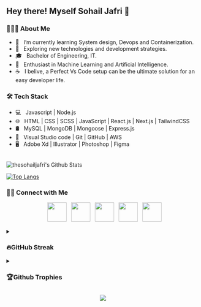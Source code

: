 <h2> Hey there! Myself Sohail Jafri 👋</h2>

<h3> 👨🏻‍💻 About Me </h3>

- 🔭 &nbsp; I’m currently learning System design, Devops and Containerization.
- 🤔 &nbsp; Exploring new technologies and development strategies.
- 🎓 &nbsp; Bachelor of Engineering, IT.
- 🌱 &nbsp; Enthusiast in Machine Learning and Artificial Intelligence.
- ☕ &nbsp; I belive, a Perfect Vs Code setup can be the ultimate solution for an easy developer life. 

<h3>🛠 Tech Stack</h3>

- 💻 &nbsp; Javascript | Node.js
- 🌐 &nbsp; HTML | CSS | SCSS | JavaScript | React.js | Next.js | TailwindCSS
- 🛢 &nbsp; MySQL | MongoDB | Mongoose | Express.js 
- 🔧 &nbsp; Visual Studio code | Git | GitHub | AWS
- 🖥 &nbsp; Adobe Xd | Illustrator | Photoshop | Figma

<br>
<img align="center" src="https://github-readme-stats.vercel.app/api?username=thesohailjafri&include_all_commits=true&count_private=true&show_icons=true&line_height=20&theme=algolia" alt="thesohailjafri's Github Stats">
</br>

[![Top Langs](https://github-readme-stats.vercel.app/api/top-langs/?username=thesohailjafri&layout=compact&theme=algolia)](https://github.com/thesohailjafri/github-readme-stats)

<h3> 🤝🏻 Connect with Me </h3>
<p align="center">
&nbsp; <a href="https://www.instagram.com/thesohailjafri/" target="_blank" rel="noopener noreferrer"><img src="https://img.icons8.com/nolan/64/instagram-new.png" width="50" /></a>  
&nbsp; <a href="mailto:thesohailjafri@gmail.com" target="_blank" rel="noopener noreferrer"><img src="https://img.icons8.com/nolan/64/new-post.png"  width="50" /></a>
&nbsp; <a href="https://www.facebook.com/sohail.jafri.908/" target="_blank" rel="noopener noreferrer"><img src="https://img.icons8.com/nolan/64/facebook.png" width="50" /></a>
&nbsp; <a href="https://twitter.com/thesohailjafri/" target="_blank" rel="noopener noreferrer"><img src="https://img.icons8.com/nolan/64/twitter-squared.png" width="50" /></a>
&nbsp; <a href="https://www.linkedin.com/in/thesohailjafri/" target="_blank" rel="noopener noreferrer"><img src="https://img.icons8.com/nolan/64/linkedin.png" width="50" /></a>
</p>

<details>
  <summary><h3>🔥GitHub Streak</h3></summary>
  <br/>
   <a href="https://github.com/thesohailjafri/github-readme-streak-stats">
   <img title="🔥 Get streak stats for your profile at git.io/streak-stats" alt="thesohailjafri's streak" src="https://github-readme-streak-stats.herokuapp.com/?user=thesohailjafri&theme=algolia"/>
  </a>
  <br/>
</details>                                                                          
<details>
   <summary><h3>🏆Github Trophies</h3></summary>
   <br/>
  <img alt="thesohailjafri's Activity Graph" src="https://github-profile-trophy.vercel.app/?username=thesohailjafri&theme=algolia" />
</details>  
<p align="center">
<img src="https://visitor-badge.laobi.icu/badge?page_id=thesohailjafri" id="counter">
</p>

